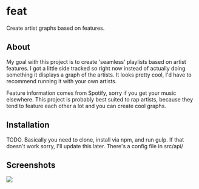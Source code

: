 # feat

Create artist graphs based on features. 

## About

My goal with this project is to create 'seamless' playlists based on artist features. I got a little side tracked so right now instead of actually doing something it displays a graph of the artists. It looks pretty cool, I'd have to recommend running it with your own artists.

Feature information comes from Spotify, sorry if you get your music elsewhere. This project is probably best suited to rap artists, because they tend to feature each other a lot and you can create cool graphs.

## Installation

TODO. Basically you need to clone, install via npm, and run gulp. If that doesn't work sorry, I'll update this later. There's a config file in src/api/

## Screenshots

![](https://i.imgur.com/0iqWPFE.png)

